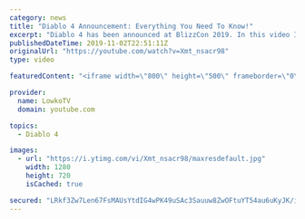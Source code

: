 ```yaml
---
category: news
title: "Diablo 4 Announcement: Everything You Need To Know!"
excerpt: "Diablo 4 has been announced at BlizzCon 2019. In this video I go over everything you need to know about this upcoming Blizzard Entertainment game."
publishedDateTime: 2019-11-02T22:51:11Z
originalUrl: "https://youtube.com/watch?v=Xmt_nsacr98"
type: video

featuredContent: "<iframe width=\"800\" height=\"500\" frameborder=\"0\" src=\"https://www.youtube.com/embed/Xmt_nsacr98\" allow=\"accelerometer; autoplay; encrypted-media; gyroscope; picture-in-picture\" allowfullscreen></iframe>"

provider:
  name: LowkoTV
  domain: youtube.com

topics:
  - Diablo 4

images:
  - url: "https://i.ytimg.com/vi/Xmt_nsacr98/maxresdefault.jpg"
    width: 1280
    height: 720
    isCached: true

secured: "LRkf3Zw7Len67FsMAUsYtdIG4wPK49uSAc3Sauuw8ZwOFtuYT54au6uKyJK/iFIMzHjjtedoBYNWwbFDHIFw9FrtGkSfLsu9RspAsBq+qZvXLWUUvXNcD/3R0VR6/56UtszCaYTFmbzFUHaEm4KY+AWSFqg0zDmErmp+YhRD20mpQFYAMj8d4f+b2Wxfz/PNZxTiGfh79IkXzvSG2d7Pclk8ZQmWltuvJEIGe8BVm1gt8brMPgsBTCiFCCRMQ1n8It95LvhqUu2QY7TPKgbT7nHoP4byrBCSBsqIvSkn2yNKJjMHrNZygAOvTeb707qmBM5efHJXc/5ac9cKrdW//yhIuSM/qnF2DzUf/CqMz38bzA3kEWUlVvN21dDqEPP6Jd2i/yk9/tZyqKTqKQ58vxnb04RbYjd91Y4PRRDEav4Kd8dpO7zKw/stift8wkAa;HjAvVm0PaWTyf3JQnk3WCQ=="
---
```



